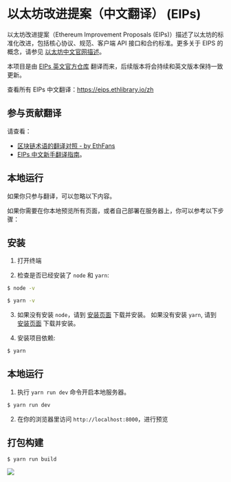 # 以太坊改进提案（中文翻译） (EIPs)

以太坊改进提案（Ethereum Improvement Proposals (EIPs)）描述了以太坊的标准化改进，包括核心协议、规范、客户端 API 接口和合约标准。更多关于 EIPS 的概念，请参见 [以太坊中文官网描述](https://ethereum.org/zh/eips/)。

本项目是由 [EIPs 英文官方仓库](https://github.com/ethereum/EIPs) 翻译而来，后续版本将会持续和英文版本保持一致更新。

查看所有 EIPs 中文翻译：<https://eips.ethlibrary.io/zh>


## 参与贡献翻译

请查看：
- [区块链术语的翻译对照 - by EthFans](https://github.com/editor-Ajian/List-of-translation-of-crypto-terms-by-EthFans/blob/under-finalized/Blockchain%20and%20Ethereum%20Terminology.md)
- [EIPs 中文新手翻译指南](https://github.com/ethlibrary/EIPs/wiki/EIPs-%E4%B8%AD%E6%96%87%E6%96%B0%E6%89%8B%E7%BF%BB%E8%AF%91%E6%8C%87%E5%8D%97)。


## 本地运行

如果你只参与翻译，可以忽略以下内容。

如果你需要在你本地预览所有页面，或者自己部署在服务器上，你可以参考以下步骤：

## 安装

1. 打开终端

2. 检查是否已经安装了 `node` 和 `yarn`:

```sh
$ node -v

$ yarn -v
```

3. 如果没有安装 `node`，请到 [安装页面](https://nodejs.org/en/) 下载并安装。
   如果没有安装 `yarn`, 请到 [安装页面](https://yarnpkg.com/lang/en/docs/install/) 下载并安装。

5. 安装项目依赖:

```sh
$ yarn
```

## 本地运行

1. 执行 `yarn run dev` 命令开启本地服务器。

```sh
$ yarn run dev
```

2. 在你的浏览器里访问 `http://localhost:8000`，进行预览

## 打包构建

```sh
$ yarn run build
```

<a href="https://vercel.com?utm_source=ethlibrary&utm_campaign=oss"><img src="https://www.datocms-assets.com/31049/1618983297-powered-by-vercel.svg" /></a>